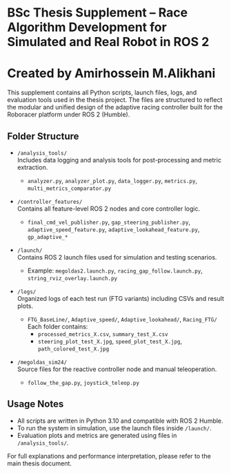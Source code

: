 # BSc Thesis Supplement – Race Algorithm Development for Simulated and Real Robot in ROS 2
# Created by Amirhossein M.Alikhani #

This supplement contains all Python scripts, launch files, logs, and evaluation tools used in the thesis project. The files are structured to reflect the modular and unified design of the adaptive racing controller built for the Roboracer platform under ROS 2 (Humble).

## Folder Structure

- `/analysis_tools/`  
  Includes data logging and analysis tools for post-processing and metric extraction.  
  - `analyzer.py`, `analyzer_plot.py`, `data_logger.py`, `metrics.py`, `multi_metrics_comparator.py`

- `/controller_features/`  
  Contains all feature-level ROS 2 nodes and core controller logic.  
  - `final_cmd_vel_publisher.py`, `gap_steering_publisher.py`, `adaptive_speed_feature.py`, `adaptive_lookahead_feature.py`, `gp_adaptive_*`

- `/launch/`  
  Contains ROS 2 launch files used for simulation and testing scenarios.  
  - Example: `megoldas2.launch.py`, `racing_gap_follow.launch.py`, `string_rviz_overlay.launch.py`

- `/logs/`  
  Organized logs of each test run (FTG variants) including CSVs and result plots.  
  - `FTG_BaseLine/`, `Adaptive_speed/`, `Adaptive_lookahead/`, `Racing_FTG/`  
  Each folder contains:  
    - `processed_metrics_X.csv`, `summary_test_X.csv`  
    - `steering_plot_test_X.jpg`, `speed_plot_test_X.jpg`, `path_colored_test_X.jpg`

- `/megoldas_sim24/`  
  Source files for the reactive controller node and manual teleoperation.  
  - `follow_the_gap.py`, `joystick_teleop.py`

## Usage Notes

- All scripts are written in Python 3.10 and compatible with ROS 2 Humble.
- To run the system in simulation, use the launch files inside `/launch/`.
- Evaluation plots and metrics are generated using files in `/analysis_tools/`.

For full explanations and performance interpretation, please refer to the main thesis document.
